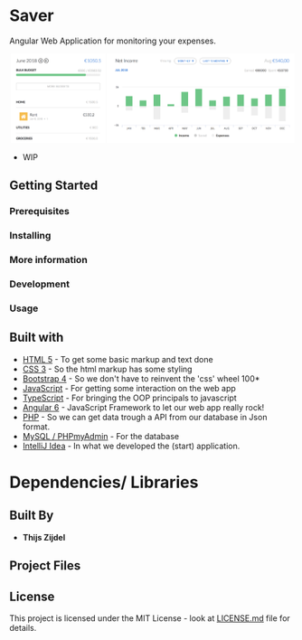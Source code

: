 # Saver
Angular Web Application for monitoring your expenses.



![alt text](preview.png)


* WIP

## Getting Started



### Prerequisites



### Installing




### More information



### Development



### Usage





## Built with 
* [HTML 5](https://www.w3schools.com/html/) - To get some basic markup and text done
* [CSS 3](https://www.w3schools.com/css/) - So the html markup has some styling
* [Bootstrap 4](https://v4-alpha.getbootstrap.com) - So we don't have to reinvent the 'css' wheel 100*
* [JavaScript](https://www.javascript.com) - For getting some interaction on the web app
* [TypeScript](https://www.typescriptlang.org/index.html) - For bringing the OOP principals to javascript 
* [Angular 6](https://angular.io) - JavaScript Framework to let our web app really rock! 
* [PHP](http://www.php.net) - So we can get data trough a API from our database in Json format.
* [MySQL / PHPmyAdmin](https://www.mysql.com/) - For the database 
* [IntelliJ Idea](https://www.jetbrains.com/idea/) - In what we developed the (start) application.

# Dependencies/ Libraries 




## Built By

* **Thijs Zijdel** 


## Project Files


## License

This project is licensed under the MIT License - look at [LICENSE.md](LICENSE.md) file for details.

